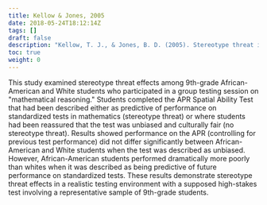 ```yaml
---
title: Kellow & Jones, 2005
date: 2018-05-24T18:12:14Z
tags: []
draft: false
description: "Kellow, T. J., & Jones, B. D. (2005). Stereotype threat in African-American high school students: An initial investigation. Current Issues in Education [On-line]*, 8*. Available: http://cie.ed.asu.edu/volume8/number20/"
toc: true
weight: 0
---
```


This study examined stereotype threat effects among 9th-grade African-American and White students who participated in a group testing session on "mathematical reasoning." Students completed the APR Spatial Ability Test that had been described either as predictive of performance on standardized tests in mathematics (stereotype threat) or where students had been reassured that the test was unbiased and culturally fair (no stereotype threat). Results showed performance on the APR (controlling for previous test performance) did not differ significantly between African-American and White students when the test was described as unbiased. However, African-American students performed dramatically more poorly than whites when it was described as being predictive of future performance on standardized tests. These results demonstrate stereotype threat effects in a realistic testing environment with a supposed high-stakes test involving a representative sample of 9th-grade students.
